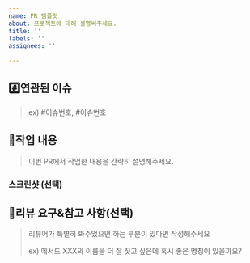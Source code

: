 ```yaml
---
name: PR 템플릿
about: 프로젝트에 대해 설명써주세요.
title: ''
labels: ''
assignees: ''

---
```


## #️⃣연관된 이슈
> ex) #이슈번호, #이슈번호
## 📝작업 내용

> 이번 PR에서 작업한 내용을 간략히 설명해주세요.

### 스크린샷 (선택)

## 💬리뷰 요구&참고 사항(선택)

> 리뷰어가 특별히 봐주었으면 하는 부분이 있다면 작성해주세요
>
> ex) 메서드 XXX의 이름을 더 잘 짓고 싶은데 혹시 좋은 명칭이 있을까요?
